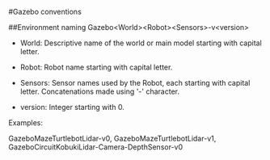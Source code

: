 #Gazebo conventions

##Environment naming
Gazebo\<World\>\<Robot\>\<Sensors\>-v\<version\>

* World: Descriptive name of the world or main model starting with capital letter.

* Robot: Robot name starting with capital letter.

* Sensors: Sensor names used by the Robot, each starting with capital letter. Concatenations made using '-' character.

* version: Integer starting with 0.

Examples:

GazeboMazeTurtlebotLidar-v0, GazeboMazeTurtlebotLidar-v1, GazeboCircuitKobukiLidar-Camera-DepthSensor-v0
